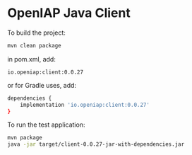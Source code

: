 # OpenIAP Java Client

To build the project:
```bash
mvn clean package
```

in pom.xml, add:
```
io.openiap:client:0.0.27
```

or for Gradle uses, add:
```bash
dependencies {
    implementation 'io.openiap:client:0.0.27'
}
```

To run the test application:
```bash
mvn package
java -jar target/client-0.0.27-jar-with-dependencies.jar
```

